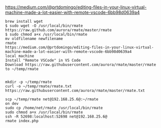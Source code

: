https://medium.com/@prtdomingo/editing-files-in-your-linux-virtual-machine-made-a-lot-easier-with-remote-vscode-6bb98d0639a4
```
brew install wget
$ sudo wget -O /usr/local/bin/rmate https://raw.github.com/aurora/rmate/master/rmate
$ sudo chmod a+x /usr/local/bin/rmate
mv oldfilename newfilename
rmate
https://medium.com/@prtdomingo/editing-files-in-your-linux-virtual-machine-made-a-lot-easier-with-remote-vscode-6bb98d0639a4
local machine
Install "Remote VSCode" in VS Code
Download https://raw.githubusercontent.com/aurora/rmate/master/rmate to ~/temp/rmate


mkdir -p ~/temp/rmate
curl -o ~/temp/rmate/rmate.txt  https://raw.githubusercontent.com/aurora/rmate/master/rmate.txt

scp ~/temp/rmate net@192.168.25.6@:~/rmate
on dev
sudo cp /home/net/rmate /usr/local/bin/rmate
sudo chmod a+x /usr/local/bin/rmate
ssh -R 52698:localhost:52698 net@192.168.25.6@
rmate index.php

```
